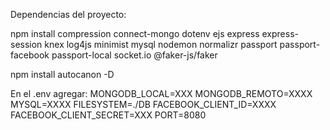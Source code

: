 Dependencias del proyecto:

npm install compression connect-mongo dotenv ejs express express-session knex log4js minimist mysql nodemon normalizr passport passport-facebook passport-local socket.io @faker-js/faker

npm install autocanon -D

En el .env agregar:
MONGODB_LOCAL=XXX
MONGODB_REMOTO=XXXX
MYSQL=XXXX
FILESYSTEM=./DB
FACEBOOK_CLIENT_ID=XXXX
FACEBOOK_CLIENT_SECRET=XXX
PORT=8080